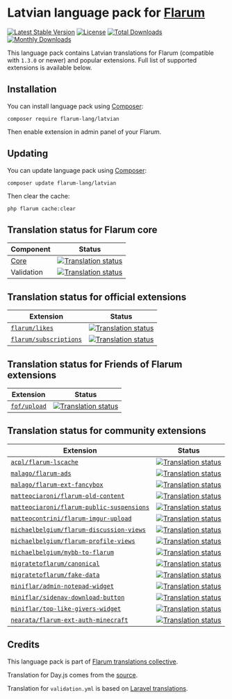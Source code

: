 # Latvian language pack for [Flarum](https://flarum.org/)

[![Latest Stable Version](https://img.shields.io/github/v/release/flarum-lang/latvian?color=success&label=stable)](https://packagist.org/packages/flarum-lang/latvian) 
[![License](https://img.shields.io/github/license/flarum-lang/latvian)](https://packagist.org/packages/flarum-lang/latvian) 
[![Total Downloads](https://img.shields.io/packagist/dt/flarum-lang/latvian)](https://packagist.org/packages/flarum-lang/latvian/stats) 
[![Monthly Downloads](https://img.shields.io/packagist/dm/flarum-lang/latvian)](https://packagist.org/packages/flarum-lang/latvian/stats) 

This language pack contains Latvian translations for Flarum (compatible with `1.3.0` or newer) and popular extensions. Full list of supported extensions is available below.


## Installation

You can install language pack using [Composer](https://getcomposer.org/):

```console
composer require flarum-lang/latvian
```

Then enable extension in admin panel of your Flarum.


## Updating

You can update language pack using [Composer](https://getcomposer.org/):

```console
composer update flarum-lang/latvian
```

Then clear the cache:

```console
php flarum cache:clear
```


## Translation status for Flarum core

| Component | Status |
| --- | --- |
| [Core](https://github.com/flarum/flarum-core) | [![Translation status](https://weblate.rob006.net/widgets/flarum/lv/core/svg-badge.svg)](https://weblate.rob006.net/projects/flarum/core/lv/) |
| Validation | [![Translation status](https://weblate.rob006.net/widgets/flarum/lv/validation/svg-badge.svg)](https://weblate.rob006.net/projects/flarum/validation/lv/) |


## Translation status for official extensions

<!-- flarum-extensions-list-start -->

| Extension | Status |
| --- | --- |
| [`flarum/likes`](https://github.com/flarum/likes) | [![Translation status](https://weblate.rob006.net/widgets/flarum/lv/flarum-likes/svg-badge.svg)](https://weblate.rob006.net/projects/flarum/flarum-likes/lv/) |
| [`flarum/subscriptions`](https://github.com/flarum/subscriptions) | [![Translation status](https://weblate.rob006.net/widgets/flarum/lv/flarum-subscriptions/svg-badge.svg)](https://weblate.rob006.net/projects/flarum/flarum-subscriptions/lv/) |

<!-- flarum-extensions-list-stop -->


## Translation status for Friends of Flarum extensions

<!-- fof-extensions-list-start -->

| Extension | Status |
| --- | --- |
| [`fof/upload`](https://github.com/FriendsOfFlarum/upload) | [![Translation status](https://weblate.rob006.net/widgets/flarum/lv/fof-upload/svg-badge.svg)](https://weblate.rob006.net/projects/flarum/fof-upload/lv/) |

<!-- fof-extensions-list-stop -->


## Translation status for community extensions

<!-- various-extensions-list-start -->

| Extension | Status |
| --- | --- |
| [`acpl/flarum-lscache`](https://github.com/android-com-pl/flarum-lscache) | [![Translation status](https://weblate.rob006.net/widgets/flarum/lv/acpl-lscache/svg-badge.svg)](https://weblate.rob006.net/projects/flarum/acpl-lscache/lv/) |
| [`malago/flarum-ads`](https://github.com/malago86/flarum-ads) | [![Translation status](https://weblate.rob006.net/widgets/flarum/lv/malago-ads/svg-badge.svg)](https://weblate.rob006.net/projects/flarum/malago-ads/lv/) |
| [`malago/flarum-ext-fancybox`](https://github.com/malago86/flarum-ext-fancybox) | [![Translation status](https://weblate.rob006.net/widgets/flarum/lv/malago-fancybox/svg-badge.svg)](https://weblate.rob006.net/projects/flarum/malago-fancybox/lv/) |
| [`matteociaroni/flarum-old-content`](https://github.com/matteociaroni/flarum-old-content) | [![Translation status](https://weblate.rob006.net/widgets/flarum/lv/matteociaroni-old-content/svg-badge.svg)](https://weblate.rob006.net/projects/flarum/matteociaroni-old-content/lv/) |
| [`matteociaroni/flarum-public-suspensions`](https://github.com/matteociaroni/flarum-public-suspensions) | [![Translation status](https://weblate.rob006.net/widgets/flarum/lv/matteociaroni-public-suspensions/svg-badge.svg)](https://weblate.rob006.net/projects/flarum/matteociaroni-public-suspensions/lv/) |
| [`matteocontrini/flarum-imgur-upload`](https://github.com/matteocontrini/flarum-imgur-upload) | [![Translation status](https://weblate.rob006.net/widgets/flarum/lv/matteocontrini-imgur-upload/svg-badge.svg)](https://weblate.rob006.net/projects/flarum/matteocontrini-imgur-upload/lv/) |
| [`michaelbelgium/flarum-discussion-views`](https://github.com/MichaelBelgium/flarum-discussion-views) | [![Translation status](https://weblate.rob006.net/widgets/flarum/lv/michaelbelgium-discussion-views/svg-badge.svg)](https://weblate.rob006.net/projects/flarum/michaelbelgium-discussion-views/lv/) |
| [`michaelbelgium/flarum-profile-views`](https://github.com/MichaelBelgium/flarum-profile-views) | [![Translation status](https://weblate.rob006.net/widgets/flarum/lv/michaelbelgium-profile-views/svg-badge.svg)](https://weblate.rob006.net/projects/flarum/michaelbelgium-profile-views/lv/) |
| [`michaelbelgium/mybb-to-flarum`](https://github.com/MichaelBelgium/mybb_to_flarum) | [![Translation status](https://weblate.rob006.net/widgets/flarum/lv/michaelbelgium-mybb-to-flarum/svg-badge.svg)](https://weblate.rob006.net/projects/flarum/michaelbelgium-mybb-to-flarum/lv/) |
| [`migratetoflarum/canonical`](https://github.com/migratetoflarum/canonical) | [![Translation status](https://weblate.rob006.net/widgets/flarum/lv/migratetoflarum-canonical/svg-badge.svg)](https://weblate.rob006.net/projects/flarum/migratetoflarum-canonical/lv/) |
| [`migratetoflarum/fake-data`](https://github.com/migratetoflarum/fake-data) | [![Translation status](https://weblate.rob006.net/widgets/flarum/lv/migratetoflarum-fake-data/svg-badge.svg)](https://weblate.rob006.net/projects/flarum/migratetoflarum-fake-data/lv/) |
| [`miniflar/admin-notepad-widget`](https://github.com/miniflar/admin-notepad-widget) | [![Translation status](https://weblate.rob006.net/widgets/flarum/lv/miniflar-admin-notepad-widget/svg-badge.svg)](https://weblate.rob006.net/projects/flarum/miniflar-admin-notepad-widget/lv/) |
| [`miniflar/sidenav-download-button`](https://github.com/miniflar/sidenav-download-button) | [![Translation status](https://weblate.rob006.net/widgets/flarum/lv/miniflar-sidenav-download-button/svg-badge.svg)](https://weblate.rob006.net/projects/flarum/miniflar-sidenav-download-button/lv/) |
| [`miniflar/top-like-givers-widget`](https://github.com/miniflar/top-like-givers-widget) | [![Translation status](https://weblate.rob006.net/widgets/flarum/lv/miniflar-top-like-givers-widget/svg-badge.svg)](https://weblate.rob006.net/projects/flarum/miniflar-top-like-givers-widget/lv/) |
| [`nearata/flarum-ext-auth-minecraft`](https://github.com/Nearata/flarum-ext-auth-minecraft) | [![Translation status](https://weblate.rob006.net/widgets/flarum/lv/nearata-auth-minecraft/svg-badge.svg)](https://weblate.rob006.net/projects/flarum/nearata-auth-minecraft/lv/) |

<!-- various-extensions-list-stop -->


## Credits

This language pack is part of [Flarum translations collective](https://github.com/rob006-software/flarum-translations).

Translation for Day.js comes from the [source](https://github.com/iamkun/dayjs/blob/v1.10.4/src/locale/lv.js).

Translation for `validation.yml` is based on [Laravel translations](https://github.com/Laravel-Lang/lang/blob/8.1.3/src/lv/validation.php).
